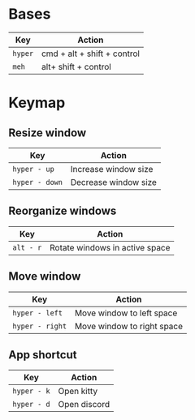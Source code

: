 # Bases
| Key | Action |
|--|--|
| `hyper` | cmd + alt + shift + control |
| `meh` | alt+ shift + control |

# Keymap
## Resize window
| Key | Action |
|--|--|
| `hyper - up` | Increase window size |
| `hyper - down` | Decrease window size |

## Reorganize windows
| Key | Action |
|--|--|
| `alt - r` | Rotate windows in active space |


## Move window
| Key | Action |
|--|--|
| `hyper - left` | Move window to left space |
| `hyper - right` | Move window to right space |

## App shortcut
| Key | Action |
|--|--|
| `hyper - k` | Open kitty |
| `hyper - d` | Open discord |

